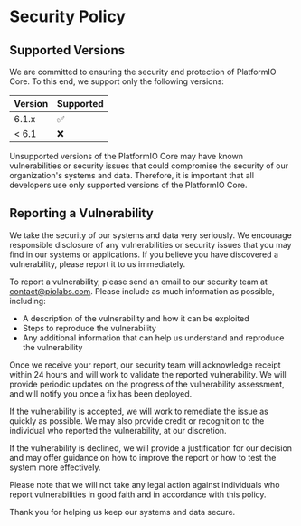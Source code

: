 # Security Policy

## Supported Versions

We are committed to ensuring the security and protection of PlatformIO Core. 
To this end, we support only the following versions:

| Version | Supported          |
| ------- | ------------------ |
| 6.1.x   | :white_check_mark: |
| < 6.1   | :x:                |

Unsupported versions of the PlatformIO Core may have known vulnerabilities or security issues that could compromise the security of our organization's systems and data. 
Therefore, it is important that all developers use only supported versions of the PlatformIO Core.

## Reporting a Vulnerability

We take the security of our systems and data very seriously. We encourage responsible disclosure of any vulnerabilities or security issues that you may find in our systems or applications. If you believe you have discovered a vulnerability, please report it to us immediately.

To report a vulnerability, please send an email to our security team at contact@piolabs.com. Please include as much information as possible, including:

- A description of the vulnerability and how it can be exploited
- Steps to reproduce the vulnerability
- Any additional information that can help us understand and reproduce the vulnerability

Once we receive your report, our security team will acknowledge receipt within 24 hours and will work to validate the reported vulnerability. We will provide periodic updates on the progress of the vulnerability assessment, and will notify you once a fix has been deployed.

If the vulnerability is accepted, we will work to remediate the issue as quickly as possible. We may also provide credit or recognition to the individual who reported the vulnerability, at our discretion.

If the vulnerability is declined, we will provide a justification for our decision and may offer guidance on how to improve the report or how to test the system more effectively.

Please note that we will not take any legal action against individuals who report vulnerabilities in good faith and in accordance with this policy.

Thank you for helping us keep our systems and data secure.
